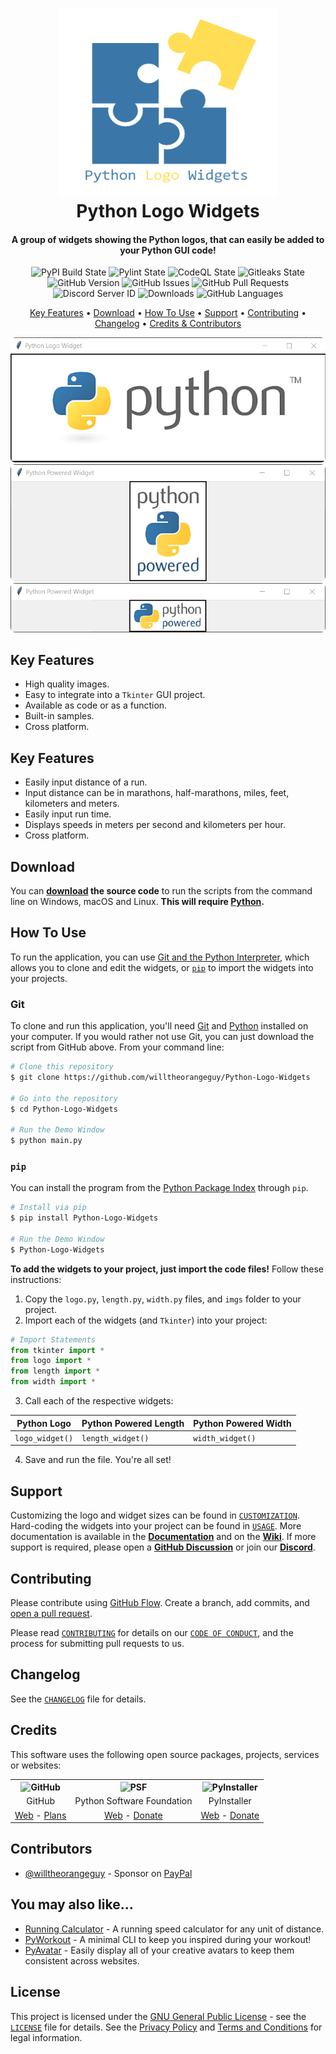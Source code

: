 <!-- Logo -->
<h1 align="center">
  <img src="https://raw.githubusercontent.com/willtheorangeguy/Python-Logo-Widgets/master/docs/images/logo.png" height="300px" width="350px" alt="Python Logo Widgets">
  <br>
  Python Logo Widgets
  <br>
</h1>

<!-- Copy -->
<h4 align="center">A group of widgets showing the Python logos, that can easily be added to your Python GUI code!</h4>

<!-- Badges -->
<div align="center">
  <!-- Stability -->
  <img alt="PyPI Build State" src="https://github.com/willtheorangeguy/Python-Logo-Widgets/actions/workflows/push-to-pypi.yml/badge.svg">
  <!-- Stability -->
  <img alt="Pylint State" src="https://github.com/willtheorangeguy/Python-Logo-Widgets/actions/workflows/pylint.yml/badge.svg">
  <!-- CodeQL -->
  <img alt="CodeQL State" src="https://github.com/willtheorangeguy/Python-Logo-Widgets/actions/workflows/codeql.yml/badge.svg">
  <!-- Gitleaks -->
  <img alt="Gitleaks State" src="https://github.com/willtheorangeguy/Python-Logo-Widgets/actions/workflows/gitleaks.yml/badge.svg">
  <!-- Version -->
  <img alt="GitHub Version" src="https://img.shields.io/github/v/release/willtheorangeguy/Python-Logo-Widgets">
  <!-- Issues -->
  <img alt="GitHub Issues" src="https://img.shields.io/github/issues/willtheorangeguy/Python-Logo-Widgets">
  <!-- Pull Requests -->
  <img alt="GitHub Pull Requests" src="https://img.shields.io/github/issues-pr/willtheorangeguy/Python-Logo-Widgets">
  <!-- Discord -->
  <img alt="Discord Server ID" src="https://img.shields.io/discord/960705680174633021">
  <!-- Downloads -->
  <img alt="Downloads" src="https://img.shields.io/github/downloads/willtheorangeguy/Python-Logo-Widgets/total">
  <!-- Language Count -->
  <img alt="GitHub Languages" src="https://img.shields.io/github/languages/count/willtheorangeguy/Python-Logo-Widgets">
</div>

<!-- Navigation -->
<p align="center">
  <a href="#key-features">Key Features</a> •
  <a href="#download">Download</a> •
  <a href="#how-to-use">How To Use</a> •
  <a href="#support">Support</a> •
  <a href="#contributing">Contributing</a> •
  <a href="#changelog">Changelog</a> •
  <a href="#credits">Credits & Contributors</a>
</p>

<!-- Screenshot(s) -->
<div align="center">
  <img alt="Python Logo Widget" src="https://raw.githubusercontent.com/willtheorangeguy/Python-Logo-Widgets/master/docs/images/pythonlogo.png">
  <img alt="Python Powered Height Widget" src="https://raw.githubusercontent.com/willtheorangeguy/Python-Logo-Widgets/master/docs/images/pythonpoweredheight.png">
  <img alt="Python Powered Width Widget" src="https://raw.githubusercontent.com/willtheorangeguy/Python-Logo-Widgets/master/docs/images/pythonpoweredwidth.png">
</div>

## Key Features

* High quality images.
* Easy to integrate into a `Tkinter` GUI project.
* Available as code or as a function.
* Built-in samples.
* Cross platform.

## Key Features

* Easily input distance of a run.
* Input distance can be in marathons, half-marathons, miles, feet, kilometers and meters.
* Easily input run time.
* Displays speeds in meters per second and kilometers per hour.
* Cross platform.

## Download

You can **[download](https://github.com/willtheorangeguy/Python-Logo-Widgets/releases/latest) the source code** to run the scripts from the command line on Windows, macOS and Linux. **This will require [Python](https://www.python.org/downloads/).**

## How To Use

To run the application, you can use [Git and the Python Interpreter](https://github.com/willtheorangeguy/Python-Logo-Widgets/main/README.md#git), which allows you to clone and edit the widgets, or [`pip`](https://github.com/willtheorangeguy/Python-Logo-Widgets/main/README.md#pip) to import the widgets into your projects.

### Git

To clone and run this application, you'll need [Git](https://git-scm.com/downloads) and [Python](https://www.python.org/downloads/) installed on your computer. If you would rather not use Git, you can just download the script from GitHub above. From your command line:

```bash
# Clone this repository
$ git clone https://github.com/willtheorangeguy/Python-Logo-Widgets

# Go into the repository
$ cd Python-Logo-Widgets

# Run the Demo Window
$ python main.py
```

### `pip`

You can install the program from the [Python Package Index](https://pypi.org/project/Python-Logo-Widgets/) through `pip`.

```bash
# Install via pip
$ pip install Python-Logo-Widgets

# Run the Demo Window
$ Python-Logo-Widgets
```

**To add the widgets to your project, just import the code files!** Follow these instructions:

1. Copy the `logo.py`, `length.py`, `width.py` files, and `imgs` folder to your project.
2. Import each of the widgets (and `Tkinter`) into your project:

```python
# Import Statements
from tkinter import *
from logo import *
from length import *
from width import *
```

3. Call each of the respective widgets:

| Python Logo | Python Powered Length | Python Powered Width |
|-------------|-----------------------|----------------------|
|`logo_widget()`|`length_widget()`|`width_widget()`|

4. Save and run the file. You're all set!

## Support

Customizing the logo and widget sizes can be found in [`CUSTOMIZATION`](https://github.com/willtheorangeguy/Python-Logo-Widgets/blob/master/docs/CUSTOMIZATION.md). Hard-coding the widgets into your project can be found in [`USAGE`](https://github.com/willtheorangeguy/Python-Logo-Widgets/blob/master/docs/USAGE.md). More documentation is available in the **[Documentation](https://github.com/willtheorangeguy/Python-Logo-Widgets/tree/main/docs)** and on the **[Wiki](https://github.com/willtheorangeguy/Python-Logo-Widgets/wiki)**. If more support is required, please open a **[GitHub Discussion](https://github.com/willtheorangeguy/Python-Logo-Widgets/discussions/new)** or join our **[Discord](https://discord.gg/eAZZJzhHrW)**.

## Contributing

Please contribute using [GitHub Flow](https://guides.github.com/introduction/flow). Create a branch, add commits, and [open a pull request](https://github.com/willtheorangeguy/Python-Logo-Widgets/compare).

Please read [`CONTRIBUTING`](CONTRIBUTING.md) for details on our [`CODE OF CONDUCT`](CODE_OF_CONDUCT.md), and the process for submitting pull requests to us.

## Changelog

See the [`CHANGELOG`](CHANGELOG.md) file for details.

## Credits

This software uses the following open source packages, projects, services or websites:

<!-- Credits Table -->
<table>
  <tr>
    <th align="center"><img src="https://applets.imgix.net/https%3A%2F%2Fassets.ifttt.com%2Fimages%2Fchannels%2F2107379463%2Ficons%2Fmonochrome_large.png?w=240&h=240&s=8a19bbc158996d098e2fb18310ba7f33" width="150" height="150" alt="GitHub"/></th>
    <th align="center"><img src="https://upload.wikimedia.org/wikipedia/commons/thumb/c/c3/Python-logo-notext.svg/182px-Python-logo-notext.svg.png" width="150" height="150" alt="PSF"/></th>
    <th align="center"><img src="https://pyinstaller.readthedocs.io/en/v4.2/_static/pyinstaller-draft1a.ico" width="150" height="150" alt="PyInstaller"/></th>
  </tr>
  <tr>
    <td align="center">GitHub</td>
    <td align="center">Python Software Foundation</td>
    <td align="center">PyInstaller</td>
  </tr>
  <tr>
    <td align="center"><a href="https://github.com/">Web</a> - <a href="https://github.com/pricing">Plans</a></td>
    <td align="center"><a href="https://www.python.org/">Web</a> - <a href="https://psfmember.org/civicrm/contribute/transact?reset=1&id=2">Donate</a></td>
    <td align="center"><a href="https://pyinstaller.readthedocs.io/en/stable/">Web</a> - <a href="https://www.pyinstaller.org/funding.html#funding-by-individuals">Donate</a></td>
</table>

## Contributors

* [@willtheorangeguy](https://github.com/willtheorangeguy) - Sponsor on [PayPal](https://paypal.me/wvdg44?country.x=CA&locale.x=en_US)

## You may also like...

* [Running Calculator](https://github.com/willtheorangeguy/Running-Calculator) - A running speed calculator for any unit of distance.
* [PyWorkout](https://github.com/willtheorangeguy/PyWorkout) - A minimal CLI to keep you inspired during your workout!
* [PyAvatar](https://github.com/willtheorangeguy/PyAvatar) - Easily display all of your creative avatars to keep them consistent across websites.

## License

This project is licensed under the [GNU General Public License](https://www.gnu.org/licenses/gpl-3.0.en.html) - see the [`LICENSE`](LICENSE.md) file for details. See the [Privacy Policy](https://github.com/willtheorangeguy/Python-Logo-Widgets/blob/main/docs/legal/PRIVACY.md) and [Terms and Conditions](https://github.com/willtheorangeguy/Python-Logo-Widgets/blob/main/docs/legal/TERMS.md) for legal information.
